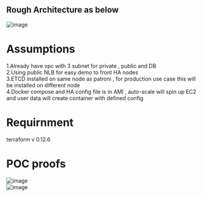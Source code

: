 ## Rough Architecture as below   


![image](https://user-images.githubusercontent.com/38589884/152114567-24246b93-45cd-4e3e-afc7-ff4f24b6fe85.png)  

# Assumptions  
1.Already have vpc with 3 subnet for private , public and DB  
2.Using public NLB for easy demo to front HA nodes  
3.ETCD installed on same node as patroni , for production use case this will be installed on different node  
4.Docker compose and HA config file is in AMI , auto-scale will spin up EC2 and user data will create container with defined config 

# Requirnment  
terraform v 0.12.6  

# POC proofs  
![image](https://user-images.githubusercontent.com/38589884/152117602-99a04e0d-a1bf-452d-b4d0-c2529136cbdf.png)    
![image](https://user-images.githubusercontent.com/38589884/152115191-ccfda95a-ebbb-43d6-bbd1-73660cf52016.png)  

